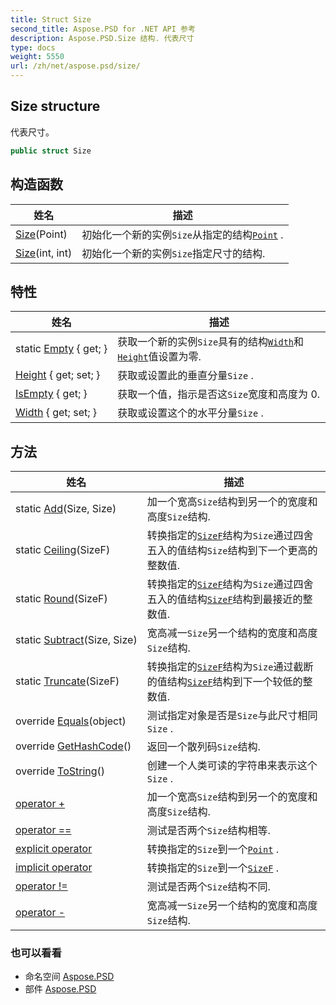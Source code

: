 ```yaml
---
title: Struct Size
second_title: Aspose.PSD for .NET API 参考
description: Aspose.PSD.Size 结构. 代表尺寸
type: docs
weight: 5550
url: /zh/net/aspose.psd/size/
---
```

## Size structure

代表尺寸。

```csharp
public struct Size
```

## 构造函数

| 姓名 | 描述 |
| --- | --- |
| [Size](size/#constructor)(Point) | 初始化一个新的实例`Size`从指定的结构[`Point`](../point/) . |
| [Size](size/#constructor_1)(int, int) | 初始化一个新的实例`Size`指定尺寸的结构. |

## 特性

| 姓名 | 描述 |
| --- | --- |
| static [Empty](../../aspose.psd/size/empty/) { get; } | 获取一个新的实例`Size`具有的结构[`Width`](./width/)和[`Height`](./height/)值设置为零. |
| [Height](../../aspose.psd/size/height/) { get; set; } | 获取或设置此的垂直分量`Size` . |
| [IsEmpty](../../aspose.psd/size/isempty/) { get; } | 获取一个值，指示是否这`Size`宽度和高度为 0. |
| [Width](../../aspose.psd/size/width/) { get; set; } | 获取或设置这个的水平分量`Size` . |

## 方法

| 姓名 | 描述 |
| --- | --- |
| static [Add](../../aspose.psd/size/add/)(Size, Size) | 加一个宽高`Size`结构到另一个的宽度和高度`Size`结构. |
| static [Ceiling](../../aspose.psd/size/ceiling/)(SizeF) | 转换指定的[`SizeF`](../sizef/)结构为`Size`通过四舍五入的值结构`Size`结构到下一个更高的整数值. |
| static [Round](../../aspose.psd/size/round/)(SizeF) | 转换指定的[`SizeF`](../sizef/)结构为`Size`通过四舍五入的值结构[`SizeF`](../sizef/)结构到最接近的整数值. |
| static [Subtract](../../aspose.psd/size/subtract/)(Size, Size) | 宽高减一`Size`另一个结构的宽度和高度`Size`结构. |
| static [Truncate](../../aspose.psd/size/truncate/)(SizeF) | 转换指定的[`SizeF`](../sizef/)结构为`Size`通过截断的值结构[`SizeF`](../sizef/)结构到下一个较低的整数值. |
| override [Equals](../../aspose.psd/size/equals/)(object) | 测试指定对象是否是`Size`与此尺寸相同`Size` . |
| override [GetHashCode](../../aspose.psd/size/gethashcode/)() | 返回一个散列码`Size`结构. |
| override [ToString](../../aspose.psd/size/tostring/)() | 创建一个人类可读的字符串来表示这个`Size` . |
| [operator +](../../aspose.psd/size/op_addition/) | 加一个宽高`Size`结构到另一个的宽度和高度`Size`结构. |
| [operator ==](../../aspose.psd/size/op_equality/) | 测试是否两个`Size`结构相等. |
| [explicit operator](../../aspose.psd/size/op_explicit/) | 转换指定的`Size`到一个[`Point`](../point/) . |
| [implicit operator](../../aspose.psd/size/op_implicit/) | 转换指定的`Size`到一个[`SizeF`](../sizef/) . |
| [operator !=](../../aspose.psd/size/op_inequality/) | 测试是否两个`Size`结构不同. |
| [operator -](../../aspose.psd/size/op_subtraction/) | 宽高减一`Size`另一个结构的宽度和高度`Size`结构. |

### 也可以看看

* 命名空间 [Aspose.PSD](../../aspose.psd/)
* 部件 [Aspose.PSD](../../)


